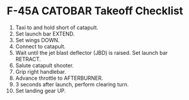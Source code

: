 # F-45A CATOBAR Takeoff Checklist

1. Taxi to and hold short of catapult.
2. Set launch bar EXTEND.
3. Set wings DOWN.
4. Connect to catapult.
5. Wait until the jet blast deflector (JBD) is raised. Set launch bar RETRACT.
6. Salute catapult shooter.
7. Grip right handlebar.
8. Advance throttle to AFTERBURNER.
9. 3 seconds after launch, perform clearing turn.
10. Set landing gear UP.

<br>
